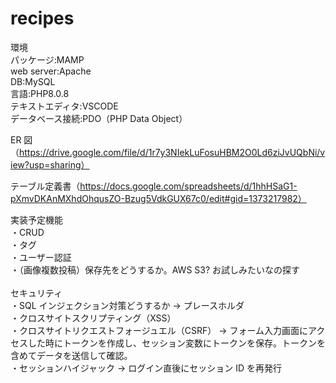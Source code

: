 # recipes

環境<br>
パッケージ:MAMP<br>
web server:Apache<br>
DB:MySQL<br>
言語:PHP8.0.8<br>
テキストエディタ:VSCODE<br>
データベース接続:PDO（PHP Data Object）<br>

ER 図（https://drive.google.com/file/d/1r7y3NIekLuFosuHBM2O0Ld6ziJvUQbNi/view?usp=sharing）<br>

テーブル定義書（https://docs.google.com/spreadsheets/d/1hhHSaG1-pXmvDKAnMXhdOhqusZO-Bzug5VdkGUX67c0/edit#gid=1373217982）<br>

実装予定機能<br>
・CRUD<br>
・タグ<br>
・ユーザー認証<br>
・（画像複数投稿）保存先をどうするか。AWS S3? お試しみたいなの探す<br>
<br>
セキュリティ<br>
・SQL インジェクション対策どうするか → プレースホルダ<br>
・クロスサイトスクリプティング（XSS）<br>
・クロスサイトリクエストフォージュエル（CSRF） → フォーム入力画面にアクセスした時にトークンを作成し、セッション変数にトークンを保存。トークンを含めてデータを送信して確認。<br>
・セッションハイジャック → ログイン直後にセッション ID を再発行<br>

